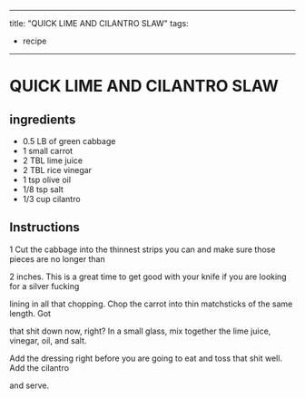
---
title: "QUICK LIME AND CILANTRO SLAW"
tags:
  - recipe
---
# QUICK LIME AND CILANTRO SLAW



## ingredients
* 0.5 LB of green cabbage 
* 1 small carrot 
* 2 TBL lime juice 
* 2 TBL rice vinegar 
* 1 tsp olive oil 
* 1/8 tsp salt 
* 1/3 cup cilantro 



## Instructions
1 Cut the cabbage into the thinnest strips you can and make sure those pieces are no longer than

2 inches. This is a great time to get good with your knife if you are looking for a silver fucking

lining in all that chopping. Chop the carrot into thin matchsticks of the same length. Got

that shit down now, right? In a small glass, mix together the lime juice, vinegar, oil, and salt.

Add the dressing right before you are going to eat and toss that shit well. Add the cilantro

and serve.






